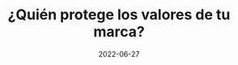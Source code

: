 ---
episode: 49
date: "2022-06-27"
title: ¿Quién protege los valores de tu marca?
guest: David Andrade
business: Jüsto
category: Producto
description: Esta ocasión platicamos con David Andrade, Head of Brand del súper en línea Jüsto. Charlamos sobre cuales son las cualidades del mejor talento, las diferencias entre hacer diseño en startups y corporaciones y sus mejores consejos para dirigir equipos de diseño.
---
